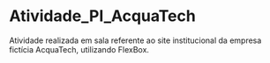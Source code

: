# Atividade_PI_AcquaTech
Atividade realizada em sala referente ao site institucional da empresa fictícia AcquaTech, utilizando FlexBox.

